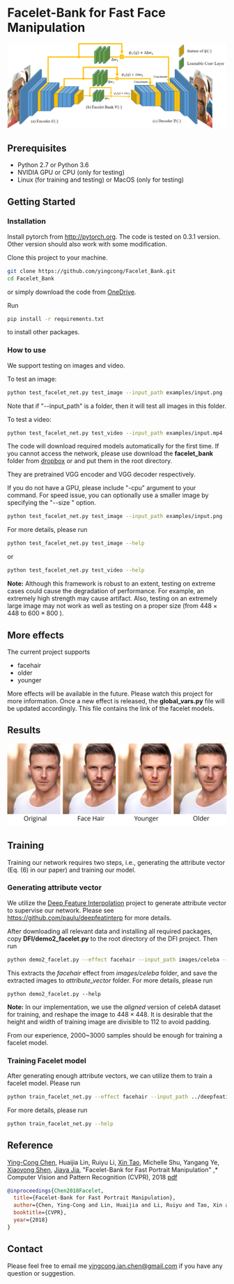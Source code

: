 # Facelet-Bank for Fast Face Manipulation

![framework](images/framework.png)

## Prerequisites

- Python 2.7 or Python 3.6
- NVIDIA GPU or CPU (only for testing)
- Linux (for training and testing) or MacOS (only for testing)

## Getting Started

### Installation

Install pytorch from <http://pytorch.org>. The code is tested on 0.3.1 version. Other version should also work with some modification. 

Clone this project to your machine. 

```bash
git clone https://github.com/yingcong/Facelet_Bank.git
cd Facelet_Bank
```

or simply download the code from [OneDrive](https://1drv.ms/f/s!AqgNqUqbqGEHyiBnasaPmEtXyAa8).

Run 

```bash
pip install -r requirements.txt
```

to install other packages.

### How to use

We support testing on images and video. 

To test an image:

```bash
python test_facelet_net.py test_image --input_path examples/input.png --effect facehair --strength 5
```

Note that if "--input_path" is a folder, then it will test all images in this folder. 

To test a video:

```bash
python test_facelet_net.py test_video --input_path examples/input.mp4 --effect facehair --strength 5
```

The code will download required models automatically for the first time. If you cannot access the network, please use download the **facelet_bank** folder from [dropbox](https://www.dropbox.com/sh/zlx22zgunfl0ueh/AACwoywXOFqSzMnasFGFwjkDa?dl=0) or and put them in the root directory.

They are pretrained VGG encoder and VGG decoder respectively.

If you do not have a GPU, please include "-cpu" argument to your command. For speed issue, you can optionally use a smaller image by specifying the "--size " option. 

```bash
python test_facelet_net.py test_image --input_path examples/input.png --effect facehair --strength 5 --size 400,300 -cpu
```

For more details, please run

```bash
python test_facelet_net.py test_image --help
```

or

```bash
python test_facelet_net.py test_video --help
```

**Note:**  Although this framework is robust to an extent, testing on extreme cases could cause the degradation of performance. For example, an extremely high strength may cause artifact. Also, testing on an extremely large image may not work as well as testing on a proper size (from $448 \times 448$ to $600 \times 800$ ).

## More effects

The current project supports 

- facehair
- older
- younger

More effects will be available in the future. Please watch this project for more information. Once a new effect is released, the **global_vars.py** file will be updated accordingly. This file contains the link  of the facelet models.

## Results

![input](images/example.png )

## Training

Training our network requires two steps, i.e.,  generating the attribute vector (Eq. (6) in our paper) and training our model. 

### Generating attribute vector

We utilize the [Deep Feature Interpolation](https://github.com/paulu/deepfeatinterp) project to generate attribute vector to supervise our network. Please see <https://github.com/paulu/deepfeatinterp> for more details. 

After downloading all relevant data and installing all required packages, copy **DFI/demo2_facelet.py**  to the root directory of the DFI project. Then run 

```bash
python demo2_facelet.py --effect facehair --input_path images/celeba --npz_path attribute_vector
```

This extracts the *facehair* effect from *images/celeba* folder, and save the extracted images to *attribute_vector* folder. For more details, please run

```
python demo2_facelet.py --help
```

**Note:** In our implementation, we use the *aligned* version of celebA dataset for training, and reshape the image to $448 \times 448$. It is desirable that the height and width of training image are divisible to $112$ to avoid padding. 

From our experience, $2000$~$3000$ samples should be enough for training a facelet model.

### Training Facelet model

After generating enough attribute vectors, we can utilize them to train a facelet model. Please run 

```bash
python train_facelet_net.py --effect facehair --input_path ../deepfeatinterp/images/celeba --npz_path ../deepfeatinterp/attribute_vector
```

For more details, please run

```bash
python train_facelet_net.py --help
```

## Reference

[Ying-Cong Chen](http://www.cse.cuhk.edu.hk/~ycchen), Huaijia Lin, Ruiyu Li, [Xin Tao](http://www.xtao.website), Michelle Shu, Yangang Ye, [Xiaoyong Shen](http://xiaoyongshen.me), [Jiaya Jia](http://www.cse.cuhk.edu.hk/leojia), "Facelet-Bank for Fast Portrait Manipulation" ,* Computer Vision and Pattern Recognition (CVPR), 2018 [pdf](http://appsrv.cse.cuhk.edu.hk/~ycchen/pdfFiles/Facelet.pdf) 

```bibtex
@inproceedings{Chen2018Facelet,
  title={Facelet-Bank for Fast Portrait Manipulation},
  author={Chen, Ying-Cong and Lin, Huaijia and Li, Ruiyu and Tao, Xin and Shu, Michelle and Ye, Yangang and Shen, Xiaoyong and Jia, Jiaya},
  booktitle={CVPR},
  year={2018}
}
```

## Contact

Please feel free to email me <yingcong.ian.chen@gmail.com> if you have any question or suggestion. 
